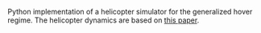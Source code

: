 Python implementation of a helicopter simulator for the generalized hover
regime. The helicopter dynamics are based on
[this paper](http://heli.stanford.edu/papers/nips06-aerobatichelicopter.ps).
